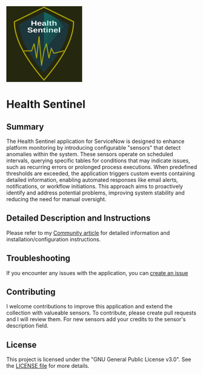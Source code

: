 <img src="health_sentinel_logo.svg" width="200"/>

# Health Sentinel
## Summary
The Health Sentinel application for ServiceNow is designed to enhance platform monitoring by introducing configurable "sensors" that detect anomalies within the system. These sensors operate on scheduled intervals, querying specific tables for conditions that may indicate issues, such as recurring errors or prolonged process executions. When predefined thresholds are exceeded, the application triggers custom events containing detailed information, enabling automated responses like email alerts, notifications, or workflow initiations. This approach aims to proactively identify and address potential problems, improving system stability and reducing the need for manual oversight.

## Detailed Description and Instructions

Please refer to my [Community article](https://www.servicenow.com/community/admin-experience-articles/health-sentinel-for-servicenow-bringing-sensor-logic-to-platform/ta-p/3265202) for detailed information and installation/configuration instructions.

## Troubleshooting

If you encounter any issues with the application, you can [create an issue](https://github.com/mskoddow/my_instance_scan_collection/issues)

## Contributing

I welcome contributions to improve this application and extend the collection with valueable sensors. To contribute, please create pull requests and I will review them. For new sensors add your credits to the sensor's description field.

## License

This project is licensed under the "GNU General Public License v3.0". See the [LICENSE file](https://github.com/mskoddow/my_instance_scan_collection/blob/master/LICENSE) for more details.
